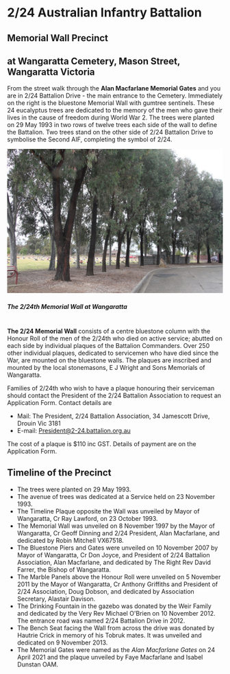 
# 2/24 Australian Infantry Battalion
## Memorial Wall Precinct
## at Wangaratta Cemetery, Mason Street, Wangaratta  Victoria 

From the street walk through the **Alan Macfarlane Memorial Gates** and you are in 2/24 Battalion Drive - the main entrance to the Cemetery. 
Immediately on the right is the bluestone Memorial Wall with gumtree sentinels. These 24 eucalyptus trees are dedicated to the memory of the men who gave their lives in the cause of freedom during World War 2. The trees were planted on 29 May 1993 in two rows of twelve trees each side of the wall to define the Battalion. Two trees stand on the other side of 2/24 Battalion Drive to symbolise the Second AIF, completing the symbol of 2/24.

<div class="card shadow col-sm-6 col-md-4 col-lg-3 p-3 mb-5 bg-white rounded
">
  <img class="card-img-top" src="memwall/24_trees.jpg" alt="trees near the memorial wall">
  <div class="card-body">
    <h5 class="card-title">The 2/24th Memorial Wall at Wangaratta</h5>
    <p class="card-text">
    <p> <p>
    </p>
   </div> <!-- end cardbody -->
</div>

&nbsp;  
**The 2/24 Memorial Wall** consists of a centre bluestone column with the Honour Roll of the men of the 2/24th who died on active service; abutted on each side by individual plaques of the Battalion Commanders. Over 250 other individual plaques, dedicated to servicemen who have died since the War, are mounted on the bluestone walls. The plaques are inscribed and mounted by the local stonemasons, E J Wright and Sons Memorials of Wangaratta.


Families of 2/24th who wish to have a plaque honouring their serviceman should contact the President of the 2/24 Battalion Association to request an Application Form. 
Contact details are
* Mail: The President, 2/24 Battalion Association, 34 Jamescott Drive, Drouin Vic  3181 
* E-mail: President@2-24.battalion.org.au 

The cost of a plaque is $110 inc GST. Details of payment are on the Application Form.

## Timeline of the Precinct
  * The trees were planted on 29 May 1993.
  * The avenue of trees was dedicated at a Service held on 23 November 1993.
  * The Timeline Plaque opposite the Wall was unveiled by Mayor of Wangaratta, Cr Ray Lawford, on 23 October 1993.
  * The Memorial Wall was unveiled on 8 November 1997 by the Mayor of Wangaratta, Cr Geoff Dinning and 2/24 President, Alan Macfarlane, and dedicated by Robin Mitchell VX67518.
  * The Bluestone Piers and Gates were unveiled on 10 November 2007 by Mayor of Wangaratta, Cr Don Joyce, and President of 2/24 Battalion Association, Alan Macfarlane, and dedicated by The Right Rev David Farrer, the Bishop of Wangaratta.
  * The Marble Panels above the Honour Roll were unveiled on 5 November 2011 by the Mayor of Wangaratta, Cr Anthony Griffiths and President of 2/24 Association, Doug Dobson, and dedicated by Association Secretary, Alastair Davison.
  * The Drinking Fountain in the gazebo was donated by the Weir Family and dedicated by the Very Rev Michael O'Brien on 10 November 2012. The entrance road was named 2/24 Battalion Drive in 2012.
  * The Bench Seat facing the Wall from across the drive was donated by Hautrie Crick in memory of his Tobruk mates. It was unveiled and dedicated on 9 November 2013.
  * The Memorial Gates were named as the *Alan Macfarlane Gates* on 24 April 2021 and the plaque unveiled by Faye Macfarlane and Isabel Dunstan OAM. 


